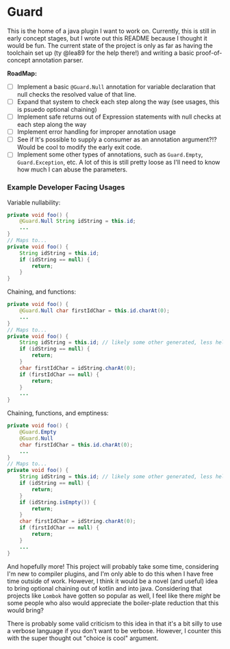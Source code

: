 <h1>Guard</h1>

<p>This is the home of a java plugin I want to work on. Currently, this is still in early concept stages, but I wrote
out this README because I thought it would be fun. The current state of the project is only as far as having the 
toolchain set up (ty @lea89 for the help there!) and writing a basic proof-of-concept annotation parser.</p>

<b>RoadMap:</b>
- [ ] Implement a basic `@Guard.Null` annotation for variable declaration that null checks the resolved value of that line.
- [ ] Expand that system to check each step along the way (see usages, this is psuedo optional chaining)
- [ ] Implement safe returns out of Expression statements with null checks at each step along the way
- [ ] Implement error handling for improper annotation usage
- [ ] See if It's possible to supply a consumer as an annotation argument?!? Would be cool to modify the early exit code.
- [ ] Implement some other types of annotations, such as `Guard.Empty`, `Guard.Exception`, etc. A lot of this is still pretty 
loose as I'll need to know how much I can abuse the parameters.

<h3>Example Developer Facing Usages</h3>

Variable nullability:
```java
private void foo() {
    @Guard.Null String idString = this.id;
    ...
}
// Maps to...
private void foo() {
    String idString = this.id;
    if (idString == null) {
        return;
    }
}
```

Chaining, and functions:
```java
private void foo() {
    @Guard.Null char firstIdChar = this.id.charAt(0);
    ...
}
// Maps to...
private void foo() {
    String idString = this.id; // likely some other generated, less helpful name
    if (idString == null) {
        return;
    }
    char firstIdChar = idString.charAt(0);
    if (firstIdChar == null) {
        return;
    }
    ...
}
```

Chaining, functions, and emptiness:
```java
private void foo() {
    @Guard.Empty
    @Guard.Null 
    char firstIdChar = this.id.charAt(0);
    ...
}
// Maps to...
private void foo() {
    String idString = this.id; // likely some other generated, less helpful name
    if (idString == null) {
        return;
    }
    if (idString.isEmpty()) {
        return;
    }
    char firstIdChar = idString.charAt(0);
    if (firstIdChar == null) {
        return;
    }
    ...
}
```

And hopefully more! This project will probably take some time, considering I'm new to compiler plugins, and I'm only
able to do this when I have free time outside of work. However, I think it would be a novel (and useful) idea to bring
optional chaining out of kotlin and into java. Considering that projects like `Lombok` have gotten so popular as well,
I feel like there *might* be some people who also would appreciate the boiler-plate reduction that this would bring?

There is probably some valid criticism to this idea in that it's a bit silly to use a verbose language if you don't
want to be verbose. However, I counter this with the super thought out "choice is cool" argument.
